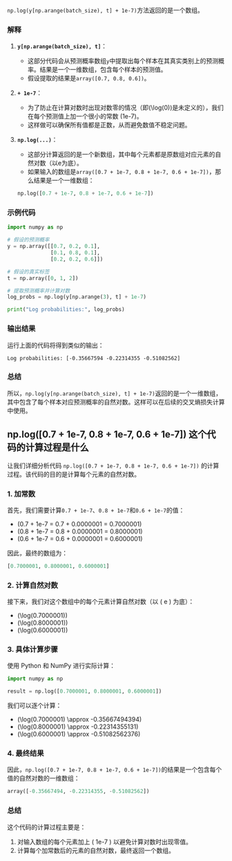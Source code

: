 `np.log(y[np.arange(batch_size), t] + 1e-7)`方法返回的是一个数组。

### 解释

1. **`y[np.arange(batch_size), t]`**：
   - 这部分代码会从预测概率数组`y`中提取出每个样本在其真实类别上的预测概率。结果是一个一维数组，包含每个样本的预测值。
   - 假设提取的结果是`array([0.7, 0.8, 0.6])`。

2. **`+ 1e-7`**：
   - 为了防止在计算对数时出现对数零的情况（即\(\log(0)\)是未定义的），我们在每个预测值上加一个很小的常数 \(1e-7\)。
   - 这样做可以确保所有值都是正数，从而避免数值不稳定问题。

3. **`np.log(...)`**：
   - 这部分计算返回的是一个新数组，其中每个元素都是原数组对应元素的自然对数（以e为底）。
   - 如果输入的数组是`array([0.7 + 1e-7, 0.8 + 1e-7, 0.6 + 1e-7])`，那么结果是一个一维数组：
   ```python
   np.log([0.7 + 1e-7, 0.8 + 1e-7, 0.6 + 1e-7]) 
   ```

### 示例代码

```python
import numpy as np

# 假设的预测概率
y = np.array([[0.7, 0.2, 0.1], 
              [0.1, 0.8, 0.1], 
              [0.2, 0.2, 0.6]])

# 假设的真实标签
t = np.array([0, 1, 2])

# 提取预测概率并计算对数
log_probs = np.log(y[np.arange(3), t] + 1e-7)

print("Log probabilities:", log_probs)
```

### 输出结果

运行上面的代码将得到类似的输出：
```
Log probabilities: [-0.35667594 -0.22314355 -0.51082562]
```

### 总结

所以，`np.log(y[np.arange(batch_size), t] + 1e-7)`返回的是一个一维数组，其中包含了每个样本对应预测概率的自然对数。这样可以在后续的交叉熵损失计算中使用。


## np.log([0.7 + 1e-7, 0.8 + 1e-7, 0.6 + 1e-7]) 这个代码的计算过程是什么 
让我们详细分析代码 `np.log([0.7 + 1e-7, 0.8 + 1e-7, 0.6 + 1e-7])` 的计算过程。该代码的目的是计算每个元素的自然对数。

### 1. **加常数**

首先，我们需要计算`0.7 + 1e-7`、`0.8 + 1e-7`和`0.6 + 1e-7`的值：

- \(0.7 + 1e-7 = 0.7 + 0.0000001 = 0.7000001\)
- \(0.8 + 1e-7 = 0.8 + 0.0000001 = 0.8000001\)
- \(0.6 + 1e-7 = 0.6 + 0.0000001 = 0.6000001\)

因此，最终的数组为：
```python
[0.7000001, 0.8000001, 0.6000001]
```

### 2. **计算自然对数**

接下来，我们对这个数组中的每个元素计算自然对数（以 \( e \) 为底）：

- \(\log(0.7000001)\)
- \(\log(0.8000001)\)
- \(\log(0.6000001)\)

### 3. **具体计算步骤**

使用 Python 和 NumPy 进行实际计算：
```python
import numpy as np

result = np.log([0.7000001, 0.8000001, 0.6000001])
```

我们可以逐个计算：
- \(\log(0.7000001) \approx -0.35667494394\)
- \(\log(0.8000001) \approx -0.22314355131\)
- \(\log(0.6000001) \approx -0.51082562376\)

### 4. **最终结果**

因此，`np.log([0.7 + 1e-7, 0.8 + 1e-7, 0.6 + 1e-7])`的结果是一个包含每个值的自然对数的一维数组：
```python
array([-0.35667494, -0.22314355, -0.51082562])
```

### 总结

这个代码的计算过程主要是：
1. 对输入数组的每个元素加上 \( 1e-7 \) 以避免计算对数时出现零值。
2. 计算每个加常数后的元素的自然对数，最终返回一个数组。